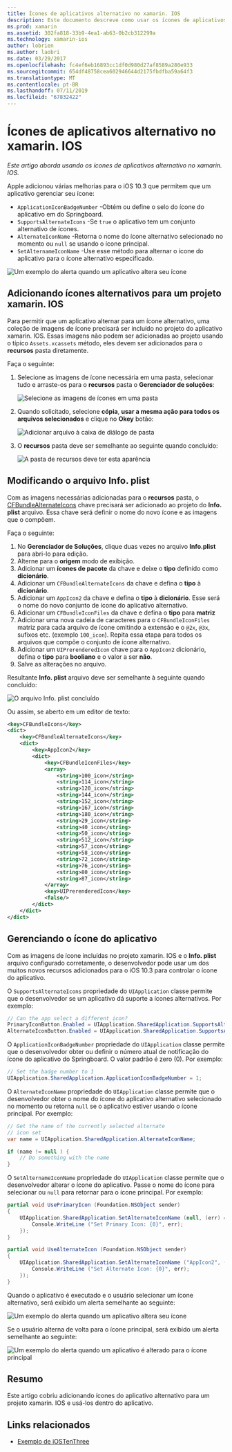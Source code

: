 ```yaml
---
title: Ícones de aplicativos alternativo no xamarin. IOS
description: Este documento descreve como usar os ícones de aplicativos alternativo no xamarin. IOS. Ele aborda como adicionar esses ícones para um projeto xamarin. IOS, como modificar o arquivo Info. plist e como gerenciar o ícone do aplicativo de forma programática.
ms.prod: xamarin
ms.assetid: 302fa818-33b9-4ea1-ab63-0b2cb312299a
ms.technology: xamarin-ios
author: lobrien
ms.author: laobri
ms.date: 03/29/2017
ms.openlocfilehash: fc4ef6eb16893cc1df0d980d27af8589a280e933
ms.sourcegitcommit: 654df48758cea602946644d2175fbdfba59a64f3
ms.translationtype: MT
ms.contentlocale: pt-BR
ms.lasthandoff: 07/11/2019
ms.locfileid: "67832422"
---
```

# <a name="alternate-app-icons-in-xamarinios"></a>Ícones de aplicativos alternativo no xamarin. IOS

_Este artigo aborda usando os ícones de aplicativos alternativo no xamarin. IOS._

Apple adicionou várias melhorias para o iOS 10.3 que permitem que um aplicativo gerenciar seu ícone:

- `ApplicationIconBadgeNumber` -Obtém ou define o selo do ícone do aplicativo em do Springboard.
- `SupportsAlternateIcons` -Se `true` o aplicativo tem um conjunto alternativo de ícones.
- `AlternateIconName` -Retorna o nome do ícone alternativo selecionado no momento ou `null` se usando o ícone principal.
- `SetAlternameIconName` -Use esse método para alternar o ícone do aplicativo para o ícone alternativo especificado.

![](alternate-app-icons-images/icons04.png "Um exemplo do alerta quando um aplicativo altera seu ícone")

<a name="Adding-Alternate-Icons" />

## <a name="adding-alternate-icons-to-a-xamarinios-project"></a>Adicionando ícones alternativos para um projeto xamarin. IOS

Para permitir que um aplicativo alternar para um ícone alternativo, uma coleção de imagens de ícone precisará ser incluído no projeto do aplicativo xamarin. IOS. Essas imagens não podem ser adicionadas ao projeto usando o típico `Assets.xcassets` método, eles devem ser adicionados para o **recursos** pasta diretamente.

Faça o seguinte:

1. Selecione as imagens de ícone necessária em uma pasta, selecionar tudo e arraste-os para o **recursos** pasta o **Gerenciador de soluções**:

    ![](alternate-app-icons-images/icons00.png "Selecione as imagens de ícones em uma pasta")

2. Quando solicitado, selecione **cópia**, **usar a mesma ação para todos os arquivos selecionados** e clique no **Okey** botão:

    ![](alternate-app-icons-images/icons02.png "Adicionar arquivo à caixa de diálogo de pasta")

3. O **recursos** pasta deve ser semelhante ao seguinte quando concluído:

    ![](alternate-app-icons-images/icons01.png "A pasta de recursos deve ter esta aparência")

<a name="Modifying-the-Info.plist-File" />

## <a name="modifying-the-infoplist-file"></a>Modificando o arquivo Info. plist

Com as imagens necessárias adicionadas para o **recursos** pasta, o [CFBundleAlternateIcons](https://developer.apple.com/library/content/documentation/General/Reference/InfoPlistKeyReference/Articles/CoreFoundationKeys.html#//apple_ref/doc/uid/TP40009249-SW13) chave precisará ser adicionado ao projeto do **Info. plist** arquivo. Essa chave será definir o nome do novo ícone e as imagens que o compõem.

Faça o seguinte:

1. No **Gerenciador de Soluções**, clique duas vezes no arquivo **Info.plist** para abri-lo para edição.
2. Alterne para o **origem** modo de exibição.
3. Adicionar um **ícones de pacote** da chave e deixe o **tipo** definido como **dicionário**.
4. Adicionar um `CFBundleAlternateIcons` da chave e defina o **tipo** à **dicionário**.
5. Adicionar um `AppIcon2` da chave e defina o **tipo** à **dicionário**. Esse será o nome do novo conjunto de ícone do aplicativo alternativo.
6. Adicionar um `CFBundleIconFiles` da chave e defina o **tipo** para **matriz**
7. Adicionar uma nova cadeia de caracteres para o `CFBundleIconFiles` matriz para cada arquivo de ícone omitindo a extensão e o `@2x`, `@3x`, sufixos etc. (exemplo `100_icon`). Repita essa etapa para todos os arquivos que compõe o conjunto de ícone alternativo.
8. Adicionar um `UIPrerenderedIcon` chave para o `AppIcon2` dicionário, defina o **tipo** para **booliano** e o valor a ser **não**.
9. Salve as alterações no arquivo.

Resultante **Info. plist** arquivo deve ser semelhante à seguinte quando concluído:

![](alternate-app-icons-images/icons03.png "O arquivo Info. plist concluído")

Ou assim, se aberto em um editor de texto:

```xml
<key>CFBundleIcons</key>
<dict>
    <key>CFBundleAlternateIcons</key>
    <dict>
        <key>AppIcon2</key>
        <dict>
            <key>CFBundleIconFiles</key>
            <array>
                <string>100_icon</string>
                <string>114_icon</string>
                <string>120_icon</string>
                <string>144_icon</string>
                <string>152_icon</string>
                <string>167_icon</string>
                <string>180_icon</string>
                <string>29_icon</string>
                <string>40_icon</string>
                <string>50_icon</string>
                <string>512_icon</string>
                <string>57_icon</string>
                <string>58_icon</string>
                <string>72_icon</string>
                <string>76_icon</string>
                <string>80_icon</string>
                <string>87_icon</string>
            </array>
            <key>UIPrerenderedIcon</key>
            <false/>
        </dict>
    </dict>
</dict>
```

<a name="Managing-the-Apps-Icon" />

## <a name="managing-the-apps-icon"></a>Gerenciando o ícone do aplicativo 

Com as imagens de ícone incluídas no projeto xamarin. IOS e o **Info. plist** arquivo configurado corretamente, o desenvolvedor pode usar um dos muitos novos recursos adicionados para o iOS 10.3 para controlar o ícone do aplicativo.

O `SupportsAlternateIcons` propriedade do `UIApplication` classe permite que o desenvolvedor se um aplicativo dá suporte a ícones alternativos. Por exemplo:

```csharp
// Can the app select a different icon?
PrimaryIconButton.Enabled = UIApplication.SharedApplication.SupportsAlternateIcons;
AlternateIconButton.Enabled = UIApplication.SharedApplication.SupportsAlternateIcons;
```

O `ApplicationIconBadgeNumber` propriedade do `UIApplication` classe permite que o desenvolvedor obter ou definir o número atual de notificação do ícone do aplicativo do Springboard. O valor padrão é zero (0). Por exemplo:

```csharp
// Set the badge number to 1
UIApplication.SharedApplication.ApplicationIconBadgeNumber = 1;
```

O `AlternateIconName` propriedade do `UIApplication` classe permite que o desenvolvedor obter o nome do ícone do aplicativo alternativo selecionado no momento ou retorna `null` se o aplicativo estiver usando o ícone principal. Por exemplo:

```csharp
// Get the name of the currently selected alternate
// icon set
var name = UIApplication.SharedApplication.AlternateIconName;

if (name != null ) {
    // Do something with the name
}
```

O `SetAlternameIconName` propriedade do `UIApplication` classe permite que o desenvolvedor alterar o ícone do aplicativo. Passe o nome do ícone para selecionar ou `null` para retornar para o ícone principal. Por exemplo:

```csharp
partial void UsePrimaryIcon (Foundation.NSObject sender)
{
    UIApplication.SharedApplication.SetAlternateIconName (null, (err) => {
        Console.WriteLine ("Set Primary Icon: {0}", err);
    });
}

partial void UseAlternateIcon (Foundation.NSObject sender)
{
    UIApplication.SharedApplication.SetAlternateIconName ("AppIcon2", (err) => {
        Console.WriteLine ("Set Alternate Icon: {0}", err);
    });
}
```

Quando o aplicativo é executado e o usuário selecionar um ícone alternativo, será exibido um alerta semelhante ao seguinte:

![](alternate-app-icons-images/icons04.png "Um exemplo do alerta quando um aplicativo altera seu ícone")

Se o usuário alterna de volta para o ícone principal, será exibido um alerta semelhante ao seguinte:

![](alternate-app-icons-images/icons05.png "Um exemplo do alerta quando um aplicativo é alterado para o ícone principal")

<a name="Summary" />

## <a name="summary"></a>Resumo

Este artigo cobriu adicionando ícones do aplicativo alternativo para um projeto xamarin. IOS e usá-los dentro do aplicativo.



## <a name="related-links"></a>Links relacionados

- [Exemplo de iOSTenThree](https://developer.xamarin.com/samples/ios/iOS10/iOSTenThree)
